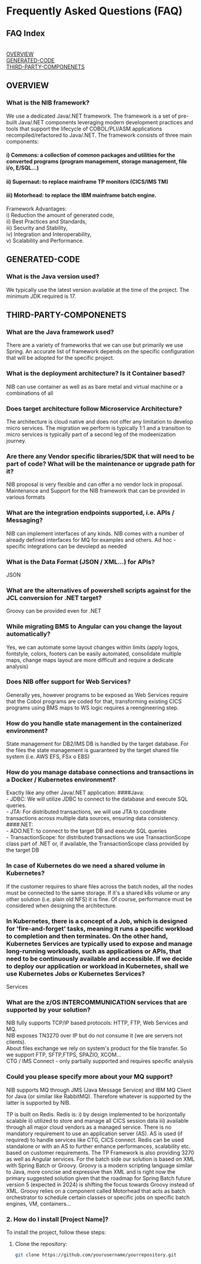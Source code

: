 # Frequently Asked Questions (FAQ)

## FAQ Index
<br>[OVERVIEW](#OVERVIEW)
<br>[GENERATED-CODE](#GENERATED-CODE)
<br>[THIRD-PARTY-COMPONENETS](#THIRD-PARTY-COMPONENETS)

## OVERVIEW

### What is the NIB framework?
We use a dedicated Java/.NET framework. The framework is a set of pre-built Java/.NET components leveraging modern development practices and tools that support the lifecycle of COBOL/PLI/ASM applications recompiled/refactored to Java/.NET. The framework consists of three main components: 
#### i) Commons: a collection of common packages and utilities for the converted programs (program management, storage management, file i/o, E/SQL...)
#### ii) Supernaut: to replace mainframe TP monitors (CICS/IMS TM) 
#### iii) Motorhead: to replace the IBM mainframe batch engine. 
Framework Advantages: 
<br> i) Reduction the amount of generated code, 
<br> ii) Best Practices and Standards, 
<br> iii) Security and Stability, 
<br> iv)  Integration and Interoperability, 
<br> v) Scalability and Performance. 

## GENERATED-CODE

### What is the Java version used?
We typically use the latest version available at the time of the project. 
The minimum JDK required is 17. 

## THIRD-PARTY-COMPONENETS

### What are the Java framework used?
There are a variety of frameworks that we can use but primarily we use Spring. An accurate list of framework depends on the specific configuration that will be adopted for the specific project. 

### What is the deployment architecture? Is it Container based? 
NIB can use container as well as as bare metal and virtual machine or a combinations of all

### Does target architecture follow Microservice Architecture?
The architecture is cloud native and does not offer any limitation to develop micro services. The migration we perform is typically 1:1 and a transition to micro services is typically part of a second leg of the modeenization journey. 

### Are there any Vendor specific libraries/SDK that will need to be part of code? What will be the maintenance or upgrade path for it? 
NIB proposal is very flexible and can offer a no vendor lock in proposal.
Maintenance and Support for the NIB framework that can be provided in various formats

### What are the integration endpoints supported, i.e. APIs / Messaging? 
NIB can implement interfaces of any kinds. NIB comes with a number of already defined interfaces for MQ for examples and others. 
Ad hoc - specific integrations can be devolepd as needed 

### What is the Data Format (JSON / XML…) for APIs?
JSON	

### What are the alternatives of powershell scripts against for the JCL conversion for .NET target? 
Groovy can be provided even for .NET

### While migrating BMS to Angular can you change the layout automatically?
Yes, we can automate some layout changes within limits (apply logos, fontstyle, colors, footers can be easily automated, consolidate multiple maps, change maps layout are more difficult and require a dedicate analysis)

### Does NIB offer support for Web Services?
Generally yes,  however programs to be exposed as Web Services require that the Cobol programs are coded for that, transforming existing CICS programs using BMS maps to WS logic requires a reengineering step.

### How do you handle state management in the containerized environment?
State management for DB2/IMS DB is handled by the target database. For the files the state management is guaranteed by the target  shared file system (i.e. AWS EFS, FSx o EBS)

### How do you manage database connections and transactions in a Docker / Kubernetes environment?
Exactly like any other Java/.NET application: 
####Java:
<br>- JDBC: We will utilize JDBC to connect to the database and execute SQL queries.
<br>- JTA: For distributed transactions, we will use JTA to coordinate transactions across multiple data sources, ensuring data consistency.
####.NET:
<br>- ADO.NET: to connect to the target DB and execute SQL queries 
<br>- TransactionScope: for distributed transactions we use TransactionScope class part of .NET or, if available, the  TransactionScope class provided by the target DB

### In case of Kubernetes do we need a shared volume in Kubernetes?
If the customer requires to share files across the batch nodes, all the nodes must be connected to the same storage. If it's a shared k8s volume or any other solution (i.e. plain old NFS) it is fine. Of course, performance must be considered when designing the architecture. 

### In Kubernetes, there is a concept of a Job, which is designed for 'fire-and-forget' tasks, meaning it runs a specific workload to completion and then terminates. On the other hand, Kubernetes Services are typically used to expose and manage long-running workloads, such as applications or APIs, that need to be continuously available and accessible. If we decide to deploy our application or workload in Kubernetes, shall we use Kubernetes Jobs or Kubernetes Services? 
Services

### What are the z/OS INTERCOMMUNICATION services that are supported by your solution?
NIB fully supports  TCP/IP based protocols: HTTP, FTP, Web Services and MQ. 
<br>NIB exposes TN3270 over IP but do not consume it (we are servers not clients).
<br>About files exchange we rely on system's product for the file transfer. So we support FTP, SFTP,FTPS, SPAZIO, XCOM...
<br>CTG / IMS Connect - only partially supported and requires specific analysis

### Could you please specify more about your MQ support?
NIB supports MQ through JMS (Java Message Service) and IBM MQ Client for Java (or similar like RabbitMQ). Therefore whatever is supported by the latter is supported by NIB.


TP is built on Redis. Redis is: i) by design implemented to be horizontally scalable ii) utilized to store and manage all CICS session data  iii) available through all major cloud vendors as a managed service. There is no mandatory requirement to use an application server (AS). AS is used (if required) to handle services like CTG, CICS connect. Redis can be used standalone or with an AS to further enhance performances, scalability etc. based on customer requirements. The TP Framework is also providing 3270 as well as Angular services. For the batch side our solution is based on XML with Spring Batch or Groovy. Groovy is a modern scripting language similar to Java, more concise and expressive than XML and is right now the primary suggested solution given that the roadmap for Spring Batch future version 5 (expected in 2024) is shifting the focus towards Groovy instead of XML. Groovy relies on a component called Motorhead that acts as batch orchestrator to schedule certain classes or specific jobs on specific batch engines, VM, containers…

### 2. How do I install [Project Name]?
To install the project, follow these steps:
1. Clone the repository:
   ```bash
   git clone https://github.com/yourusername/yourrepository.git
